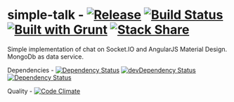 simple-talk - [![Release](https://img.shields.io/github/release/vandalkvist/simple-talk.svg)]() [![Build Status](https://travis-ci.org/VanDalkvist/simple-talk.svg?branch=master)](https://travis-ci.org/VanDalkvist/simple-talk) [![Built with Grunt](https://cdn.gruntjs.com/builtwith.png)](http://gruntjs.com/) [![Stack Share](http://img.shields.io/badge/tech-stack-0690fa.svg?style=flat)](http://stackshare.io/VanDalkvist/vanstack)
===========

Simple implementation of chat on Socket.IO and AngularJS Material Design.
MongoDb as data service. 

Dependencies - [![Dependency Status](https://david-dm.org/VanDalkvist/simple-talk.svg)](https://david-dm.org/VanDalkvist/simple-talk)
[![devDependency Status](https://david-dm.org/VanDalkvist/simple-talk/dev-status.svg)](https://david-dm.org/VanDalkvist/simple-talk#info=devDependencies)
[![Dependency Status](https://www.versioneye.com/user/projects/54de154fc1bbbd5f82000870/badge.svg?style=flat)](https://www.versioneye.com/user/projects/54de154fc1bbbd5f82000870)

Quality - [![Code Climate](https://codeclimate.com/github/VanDalkvist/simple-talk/badges/gpa.svg)](https://codeclimate.com/github/VanDalkvist/simple-talk)
